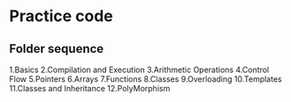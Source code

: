 # Practice code

## Folder sequence

1.Basics
2.Compilation and Execution
3.Arithmetic Operations
4.Control Flow
5.Pointers
6.Arrays
7.Functions
8.Classes
9.Overloading
10.Templates
11.Classes and Inheritance
12.PolyMorphism